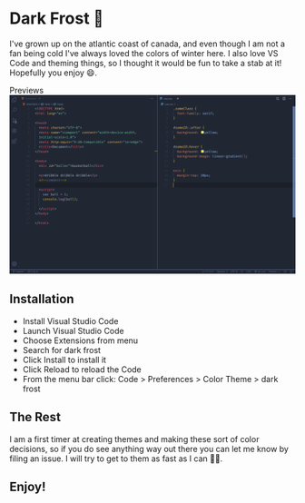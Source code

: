 # Dark Frost 🥶

I've grown up on the atlantic coast of canada, and even though I am not a fan being cold I've always loved the colors of winter here. I also love VS Code and theming things, so I thought it would be fun to take a stab at it! Hopefully you enjoy 😄.

Previews
![alt text](./assets/previewImage.png)

## Installation
- Install Visual Studio Code
- Launch Visual Studio Code
- Choose Extensions from menu
- Search for dark frost
- Click Install to install it
- Click Reload to reload the Code
- From the menu bar click: Code > Preferences > Color Theme > dark frost

## The Rest
I am a first timer at creating themes and making these sort of color decisions, so if you do see anything way out there you can let me know by filing an issue. I will try to get to them as fast as I can 👍🏾. 

## Enjoy!
